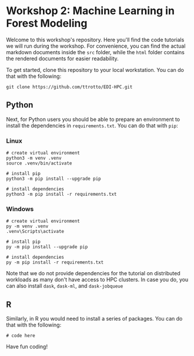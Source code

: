 # Workshop 2: Machine Learning in Forest Modeling
 
Welcome to this workshop's repository. Here you'll find the code tutorials we will run during the workshop. For convenience, you can find the actual markdown documents inside the `src` folder, while the `html` folder contains the rendered documents for easier readability.

To get started, clone this repository to your local workstation. You can do that with the following:

```{shell}
git clone https://github.com/ttrotto/EDI-HPC.git
```

## Python

Next, for Python users you should be able to prepare an environment to install the dependencies in `requirements.txt`. You can do that with `pip`:

### Linux 

```{shell}
# create virtual environment
python3 -m venv .venv
source .venv/bin/activate

# install pip
python3 -m pip install --upgrade pip

# install dependencies
python3 -m pip install -r requirements.txt
```

### Windows

```{shell}
# create virtual environment
py -m venv .venv
.venv\Scripts\activate

# install pip
py -m pip install --upgrade pip

# install dependencies
py -m pip install -r requirements.txt
```

Note that we do not provide dependencies for the tutorial on distributed workloads as many don't have access to HPC clusters. In case you do, you can also install `dask`, `dask-ml`, and `dask-jobqueue` 

## R
Similarly, in R you would need to install a series of packages. You can do that with the following:

```{shell}
# code here
```

Have fun coding!

